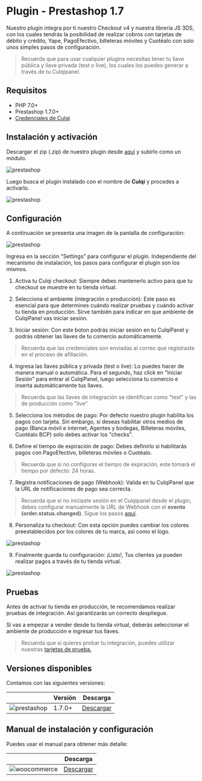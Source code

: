 # Plugin - Prestashop 1.7

Nuestro plugin integra por tí nuestro Checkout v4 y nuestra librería JS 3DS, con los cuales tendrás la posibilidad de realizar cobros con tarjetas de débito y crédito, Yape, PagoEfectivo, billeteras móviles y Cuotéalo con solo unos simples pasos de configuración.

> Recuerda que para usar cualquier plugins necesitas tener tu llave pública y llave privada (test o live), los cuales los puedes generar a través de tu Culqipanel.

## Requisitos ##

- PHP 7.0+
- Prestashop 1.7.0+
- [Credenciales de Culqi](https://www.culqi.com)


## Instalación y activación

Descargar el zip (.zip) de nuestro plugin desde [aquí](https://github.com/culqi/culqi-prestashop-1.7/releases/download/v3.0.0/culqi.zip "download") y subirlo como un módulo.

![prestashop](https://docs.culqi.com/images/plugins/prestashop-instalar-zip.png)

Luego busca el plugin instalado con el nombre de **Culqi** y procedes a activarlo.

![prestashop](https://docs.culqi.com/images/plugins/prestashop-activar.png)

## Configuración

A continuación se presenta una imagen de la pantalla de configuración:

![prestashop](https://docs.culqi.com/images/plugins/prestashop_conf.png)

Ingresa en la sección "Settings" para configurar el plugin.
Independiente del mecanismo de instalación, los pasos para configurar el plugin son los mismos.

1. Activa tu Culqi checkout: Siempre debes mantenerlo activo para que tu checkout se muestre en tu tienda virtual.

2. Selecciona el ambiente (integración o producción): Este paso es esencial para que determines cuándo realizar pruebas y cuándo activar tu tienda en producción. Sirve también para indicar en que ambiente de CulqiPanel vas iniciar sesión.

3. Iniciar sesión: Con este boton podrás iniciar sesión en tu CulqiPanel y podrás obtener las llaves de tu comercio automáticamente.

> Recuerda que las credenciales son enviadas al correo que registraste en el proceso de afiliación.

4. Ingresa las llaves pública y privada (test o live): Lo puedes hacer de manera manual o automática. Para el segundo, haz click en "Iniciar Sesión" para entrar al CulqiPanel, luego selecciona tu comercio e inserta automáticamente tus llaves.

> Recuerda que las llaves de integración se identifican como "test" y las de producción como "live".

5. Selecciona los métodos de pago: Por defecto nuestro plugin habilita los pagos con tarjeta. Sin embargo, si deseas habilitar otros medios de pago (Banca móvil e internet, Agentes y bodegas, Billeteras móviles, Cuotéalo BCP) solo debes activar los "checks".

6. Define el tiempo de expiración de pago: Debes definirlo si habilitarás pagos con PagoEfectivo, billeteras móviles o Cuotéalo.

> Recuerda que si no configuras el tiempo de expiración, este tomará el tiempo por defecto: 24 horas.

7. Registra notificaciones de pago (Webhook): Valida en tu CulqiPanel que la URL de notificaciones de pago sea correcta.


> Recuerda que si no iniciaste sesión en el Culqipanel desde el plugin, debes configurar manualmente la URL de Webhook con el <b>evento (order.status.changed)</b>. Sigue los pasos [aquí](https://docs.culqi.com/es/documentacion/pagos-online/webhooks/).

8. Personaliza tu checkout: Con esta opción puedes cambiar los colores preestablecidos por los colores de tu marca, así como el logo.

![prestashop](https://docs.culqi.com/images/plugins/prestashop-preview-checkout.png)

9. Finalmente guarda tu configuración: ¡Listo!, Tus clientes ya pueden realizar pagos a través de tu tienda virtual.

![prestashop](https://docs.culqi.com/images/plugins/prestashop-save.png)

## Pruebas

Antes de activar tu tienda en producción, te recomendamos realizar pruebas de integración. Así garantizarás un correcto despliegue.

Si vas a empezar a vender desde tu tienda virtual, deberás seleccionar el ambiente de producción e ingresar tus llaves.

> Recuerda que si quieres probar tu integración, puedes utilizar nuestras [tarjetas de prueba.](https://docs.culqi.com/es/documentacion/pagos-online/tarjetas-de-prueba/)

## Versiones disponibles

Contamos con las siguientes versiones:

<table
  class="mx-auto max-w-4xl w-full whitespace-nowrap bg-transparent divide-y divide-culqi-gray-ultra-light dark:divide-culqi-plate-light border-2 border-culqi-gray-ultra-light dark:border-culqi-plate-light">
  <thead>
    <tr class="bg-culqi-gray-light dark:bg-culqi-gray-ultra-light text-culqi-plate-light text-left">
      <th class="px-3 py-[14px] font-semibold text-sm"></th>
      <th class="px-3 py-[14px] font-semibold text-sm">Versión</th>
      <th class="px-3 py-[14px] font-semibold text-sm">Descarga</th>
    </tr>
  </thead>
  <tbody class="bg-transparent divide-y divide-culqi-gray-ultra-light dark:divide-culqi-plate-light">
    <tr class="whitespace-nowrap font-normal font-Archivo  text-culqi-plate-dark dark:text-white-gray">
      <td class = "px-3 py-4 font-bold text-sm">
        <img src="https://docs.culqi.com/images/plugins/prestashop.svg" alt="prestashop" /></br>
      </td>
      <td class = "px-3 py-4 font-bold text-sm">
        1.7.0+
      </td>
      <td class = "px-3 py-4 text-sm">
        <a href='https://github.com/culqi/culqi-prestashop-1.7/releases/download/v3.0.0/culqi.zip'>
          Descargar
        </a>
      </td>
    </tr>
  </tbody>
</table>

## Manual de instalación y configuración

Puedes usar el manual para obtener más detalle:

<table
  class="mx-auto max-w-4xl w-full whitespace-nowrap bg-transparent divide-y divide-culqi-gray-ultra-light dark:divide-culqi-plate-light border-2 border-culqi-gray-ultra-light dark:border-culqi-plate-light">
  <thead>
    <tr class="bg-culqi-gray-light dark:bg-culqi-gray-ultra-light text-culqi-plate-light text-left">
      <th class="px-3 py-[14px] font-semibold text-sm"></th>
      <th class="px-3 py-[14px] font-semibold text-sm">Descarga</th>
    </tr>
  </thead>
  <tbody class="bg-transparent divide-y divide-culqi-gray-ultra-light dark:divide-culqi-plate-light">
    <tr class="whitespace-nowrap font-normal font-Archivo  text-culqi-plate-dark dark:text-white-gray">
      <td class = "px-3 py-4 font-bold text-sm">
        <img src="https://docs.culqi.com/images/plugins/prestashop.svg" alt="woocommerce" /></br>
      </td>
      <td class = "px-3 py-4 text-sm">
        <a href='https://docs.culqi.com/pdf/manual_prestashop.pdf' download>
          Descargar
        </a>
      </td>
    </tr>
  </tbody>
</table>


